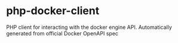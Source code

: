 # php-docker-client
PHP client for interacting with the docker engine API. Automatically generated from official Docker OpenAPI spec

